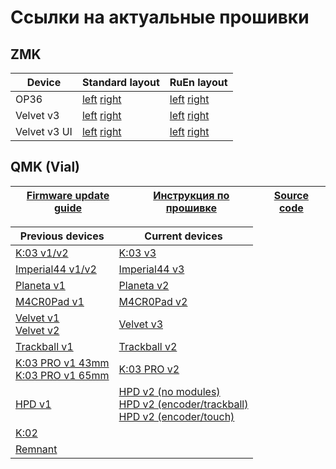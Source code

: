 # Ссылки на актуальные прошивки

## ZMK

| Device       | Standard layout        | RuEn layout            |
| ------------ | ---------------------- | ---------------------- |
| OP36         | [left][50] [right][52] | [left][51] [right][52] |
| Velvet v3    | [left][60] [right][62] | [left][61] [right][62] |
| Velvet v3 UI | [left][70] [right][71] | [left][70] [right][72] |

[50]: https://github.com/ergohaven/ergohaven-zmk/releases/download/2025.06.26/op36_left-ergohaven-zmk.uf2
[51]: https://github.com/ergohaven/ergohaven-zmk/releases/download/2025.06.26/op36_left_ruen-ergohaven-zmk.uf2
[52]: https://github.com/ergohaven/ergohaven-zmk/releases/download/2025.06.26/op36_right-ergohaven-zmk.uf2

[60]: https://github.com/ergohaven/ergohaven-zmk/releases/download/2025.06.26/velvet_v3_left-ergohaven-zmk.uf2
[61]: https://github.com/ergohaven/ergohaven-zmk/releases/download/2025.06.26/velvet_v3_left_ruen-ergohaven-zmk.uf2
[62]: https://github.com/ergohaven/ergohaven-zmk/releases/download/2025.06.26/velvet_v3_right-ergohaven-zmk.uf2

[70]: https://github.com/ergohaven/ergohaven-zmk/releases/download/2025.06.26/velvet_v3_ui_left-ergohaven-zmk.uf2
[71]: https://github.com/ergohaven/ergohaven-zmk/releases/download/2025.06.26/velvet_v3_ui_right-ergohaven-zmk.uf2
[72]: https://github.com/ergohaven/ergohaven-zmk/releases/download/2025.06.26/velvet_v3_ui_right_ruen-ergohaven-zmk.uf2


## QMK (Vial)

| [Firmware update guide][01]  | [Инструкция по прошивке][02] | [Source code][03] |
| ---------------------------  | ---------------------------- | ----------------- |

[01]: https://ergohaven.xyz/docs
[02]: https://ru.ergohaven.xyz/docs
[03]: https://github.com/ergohaven/vial-qmk/tree/vial/keyboards/ergohaven

| Previous devices                                  | Current devices                                                                                 |
| ------------------------------------------------- | ----------------------------------------------------------------------------------------------- |
| [K:03 v1/v2][05]                                  | [K:03 v3][19]                                                                                   |
| [Imperial44 v1/v2][06]                            | [Imperial44 v3][24]                                                                             |
| [Planeta v1][08]                                  | [Planeta v2][09]                                                                                |
| [M4CR0Pad v1][10]                                 | [M4CR0Pad v2][11]                                                                               |
| [Velvet v1][13]</br>[Velvet v2][14]               | [Velvet v3][17]                                                                                 |
| [Trackball v1][15]                                | [Trackball v2][20]                                                                              |
| [K:03 PRO v1 43mm][16]</br>[K:03 PRO v1 65mm][18] | [K:03 PRO v2][25]                                                                               |
| [HPD v1][04]                                      | [HPD v2 (no modules)][21]</br>[HPD v2 (encoder/trackball)][22]</br>[HPD v2 (encoder/touch)][23] |
| [K:02][07]                                        |                                                                                                 |
| [Remnant][12]                                     |                                                                                                 |

[04]: https://github.com/ergohaven/vial-qmk/releases/download/3.8.5/3.8.5_hpd_v1.uf2
[05]: https://github.com/ergohaven/vial-qmk/releases/download/3.8.5/3.8.5_k03_v1_v2.uf2
[06]: https://github.com/ergohaven/vial-qmk/releases/download/3.8.5/3.8.5_imperial44_v1_v2.uf2
[07]: https://github.com/ergohaven/vial-qmk/releases/download/3.8.5/3.8.5_k02_v1.uf2
[08]: https://github.com/ergohaven/vial-qmk/releases/download/3.8.5/3.8.5_planeta_v1.uf2
[09]: https://github.com/ergohaven/vial-qmk/releases/download/3.8.5/3.8.5_planeta_v2.uf2
[10]: https://github.com/ergohaven/vial-qmk/releases/download/3.8.5/3.8.5_macropad_v1.uf2
[11]: https://github.com/ergohaven/vial-qmk/releases/download/3.8.5/3.8.5_macropad_v2.uf2
[12]: https://github.com/ergohaven/vial-qmk/releases/download/3.8.5/3.8.5_remnant_v1.uf2
[13]: https://github.com/ergohaven/vial-qmk/releases/download/3.8.5/3.8.5_velvet_v1.uf2
[14]: https://github.com/ergohaven/vial-qmk/releases/download/3.8.5/3.8.5_velvet_v2.uf2
[15]: https://github.com/ergohaven/vial-qmk/releases/download/3.8.5/3.8.5_trackball_v1.uf2
[16]: https://github.com/ergohaven/vial-qmk/releases/download/3.8.5/3.8.5_k03pro_43mm_v1.uf2
[17]: https://github.com/ergohaven/vial-qmk/releases/download/3.8.5/3.8.5_velvet_v3.uf2
[18]: https://github.com/ergohaven/vial-qmk/releases/download/3.8.5/3.8.5_k03pro_65mm_v1.uf2
[19]: https://github.com/ergohaven/vial-qmk/releases/download/3.8.5/3.8.5_k03_v3.uf2
[20]: https://github.com/ergohaven/vial-qmk/releases/download/3.8.5/3.8.5_trackball_v2.uf2
[21]: https://github.com/ergohaven/vial-qmk/releases/download/3.8.5/3.8.5_hpd_v2.uf2
[22]: https://github.com/ergohaven/vial-qmk/releases/download/3.8.5/3.8.5_hpd_v2_enc_ball.uf2
[23]: https://github.com/ergohaven/vial-qmk/releases/download/3.8.5/3.8.5_hpd_v2_enc_touch.uf2
[24]: https://github.com/ergohaven/vial-qmk/releases/download/3.8.5/3.8.5_imperial44_v3.uf2
[25]: https://github.com/ergohaven/vial-qmk/releases/download/3.8.5/3.8.5_k03pro_v2.uf2
